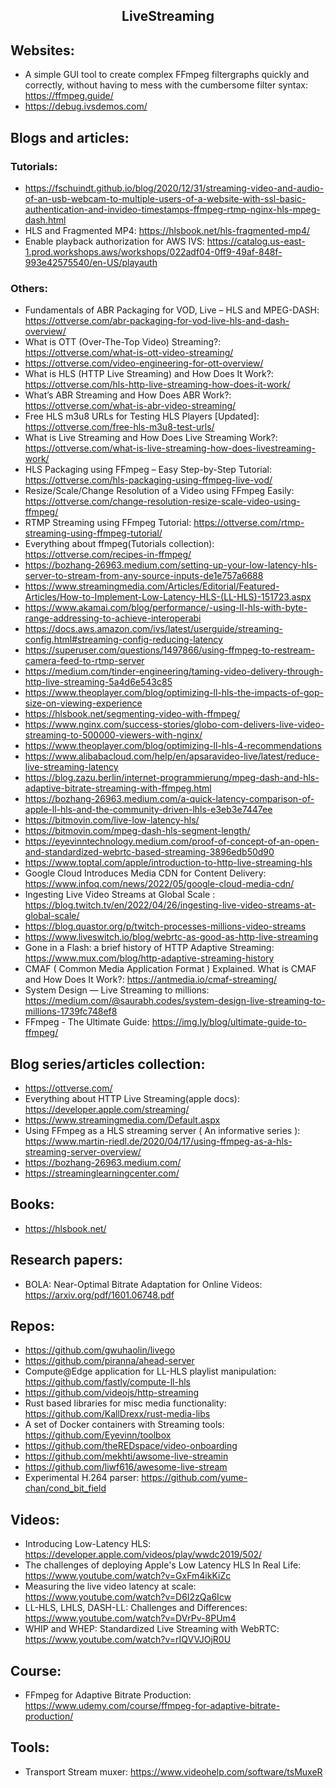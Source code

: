 <h2 align="center">LiveStreaming</h2>

## Websites:

- A simple GUI tool to create complex FFmpeg filtergraphs quickly and correctly, without having to mess with the cumbersome filter syntax: https://ffmpeg.guide/
- https://debug.ivsdemos.com/

## Blogs and articles:

### Tutorials:

- https://fschuindt.github.io/blog/2020/12/31/streaming-video-and-audio-of-an-usb-webcam-to-multiple-users-of-a-website-with-ssl-basic-authentication-and-invideo-timestamps-ffmpeg-rtmp-nginx-hls-mpeg-dash.html
- HLS and Fragmented MP4: https://hlsbook.net/hls-fragmented-mp4/
- Enable playback authorization for AWS IVS: https://catalog.us-east-1.prod.workshops.aws/workshops/022adf04-0ff9-49af-848f-993e42575540/en-US/playauth

### Others:

- Fundamentals of ABR Packaging for VOD, Live – HLS and MPEG-DASH: https://ottverse.com/abr-packaging-for-vod-live-hls-and-dash-overview/
- What is OTT (Over-The-Top Video) Streaming?: https://ottverse.com/what-is-ott-video-streaming/
- https://ottverse.com/video-engineering-for-ott-overview/
- What is HLS (HTTP Live Streaming) and How Does It Work?: https://ottverse.com/hls-http-live-streaming-how-does-it-work/
- What’s ABR Streaming and How Does ABR Work?: https://ottverse.com/what-is-abr-video-streaming/
- Free HLS m3u8 URLs for Testing HLS Players [Updated]: https://ottverse.com/free-hls-m3u8-test-urls/
- What is Live Streaming and How Does Live Streaming Work?: https://ottverse.com/what-is-live-streaming-how-does-livestreaming-work/
- HLS Packaging using FFmpeg – Easy Step-by-Step Tutorial: https://ottverse.com/hls-packaging-using-ffmpeg-live-vod/
- Resize/Scale/Change Resolution of a Video using FFmpeg Easily: https://ottverse.com/change-resolution-resize-scale-video-using-ffmpeg/
- RTMP Streaming using FFmpeg Tutorial: https://ottverse.com/rtmp-streaming-using-ffmpeg-tutorial/
- Everything about ffmpeg(Tutorials collection): https://ottverse.com/recipes-in-ffmpeg/
- https://bozhang-26963.medium.com/setting-up-your-low-latency-hls-server-to-stream-from-any-source-inputs-de1e757a6688
- https://www.streamingmedia.com/Articles/Editorial/Featured-Articles/How-to-Implement-Low-Latency-HLS-(LL-HLS)-151723.aspx
- https://www.akamai.com/blog/performance/-using-ll-hls-with-byte-range-addressing-to-achieve-interoperabi
- https://docs.aws.amazon.com/ivs/latest/userguide/streaming-config.html#streaming-config-reducing-latency
- https://superuser.com/questions/1497866/using-ffmpeg-to-restream-camera-feed-to-rtmp-server
- https://medium.com/tinder-engineering/taming-video-delivery-through-http-live-streaming-5a4d6e543c85
- https://www.theoplayer.com/blog/optimizing-ll-hls-the-impacts-of-gop-size-on-viewing-experience
- https://hlsbook.net/segmenting-video-with-ffmpeg/
- https://www.nginx.com/success-stories/globo-com-delivers-live-video-streaming-to-500000-viewers-with-nginx/
- https://www.theoplayer.com/blog/optimizing-ll-hls-4-recommendations
- https://www.alibabacloud.com/help/en/apsaravideo-live/latest/reduce-live-streaming-latency
- https://blog.zazu.berlin/internet-programmierung/mpeg-dash-and-hls-adaptive-bitrate-streaming-with-ffmpeg.html
- https://bozhang-26963.medium.com/a-quick-latency-comparison-of-apple-ll-hls-and-the-community-driven-lhls-e3eb3e7447ee
- https://bitmovin.com/live-low-latency-hls/
- https://bitmovin.com/mpeg-dash-hls-segment-length/
- https://eyevinntechnology.medium.com/proof-of-concept-of-an-open-and-standardized-webrtc-based-streaming-3896edb50d90
- https://www.toptal.com/apple/introduction-to-http-live-streaming-hls
- Google Cloud Introduces Media CDN for Content Delivery: https://www.infoq.com/news/2022/05/google-cloud-media-cdn/
- Ingesting Live Video Streams at Global Scale
: https://blog.twitch.tv/en/2022/04/26/ingesting-live-video-streams-at-global-scale/
- https://blog.quastor.org/p/twitch-processes-millions-video-streams
- https://www.liveswitch.io/blog/webrtc-as-good-as-http-live-streaming
- Gone in a Flash: a brief history of HTTP Adaptive Streaming: https://www.mux.com/blog/http-adaptive-streaming-history
- CMAF ( Common Media Application Format ) Explained. What is CMAF and How Does It Work?: https://antmedia.io/cmaf-streaming/
- System Design — Live Streaming to millions: https://medium.com/@saurabh.codes/system-design-live-streaming-to-millions-1739fc748ef8
- FFmpeg - The Ultimate Guide: https://img.ly/blog/ultimate-guide-to-ffmpeg/

## Blog series/articles collection:

- https://ottverse.com/
- Everything about HTTP Live Streaming(apple docs): https://developer.apple.com/streaming/
- https://www.streamingmedia.com/Default.aspx
- Using FFmpeg as a HLS streaming server ( An informative series ): https://www.martin-riedl.de/2020/04/17/using-ffmpeg-as-a-hls-streaming-server-overview/
- https://bozhang-26963.medium.com/
- https://streaminglearningcenter.com/

## Books:

- https://hlsbook.net/

## Research papers:

- BOLA: Near-Optimal Bitrate Adaptation for Online Videos: https://arxiv.org/pdf/1601.06748.pdf

## Repos:

- https://github.com/gwuhaolin/livego
- https://github.com/piranna/ahead-server
- Compute@Edge application for LL-HLS playlist manipulation: https://github.com/fastly/compute-ll-hls
- https://github.com/videojs/http-streaming
- Rust based libraries for misc media functionality: https://github.com/KallDrexx/rust-media-libs
- A set of Docker containers with Streaming tools: https://github.com/Eyevinn/toolbox
- https://github.com/theREDspace/video-onboarding
- https://github.com/mekhti/awsome-live-streamin
- https://github.com/liwf616/awesome-live-stream
- Experimental H.264 parser: https://github.com/yume-chan/cond_bit_field

## Videos:

- Introducing Low-Latency HLS: https://developer.apple.com/videos/play/wwdc2019/502/
- The challenges of deploying Apple's Low Latency HLS In Real Life: https://www.youtube.com/watch?v=GxFm4ikKiZc
- Measuring the live video latency at scale: https://www.youtube.com/watch?v=D6I2zQa6Icw
- LL-HLS, LHLS, DASH-LL: Challenges and Differences: https://www.youtube.com/watch?v=DVrPv-8PUm4
- WHIP and WHEP: Standardized Live Streaming with WebRTC: https://www.youtube.com/watch?v=rIQVVJOjR0U

## Course:

- FFmpeg for Adaptive Bitrate Production: https://www.udemy.com/course/ffmpeg-for-adaptive-bitrate-production/

## Tools:

- Transport Stream muxer: https://www.videohelp.com/software/tsMuxeR
